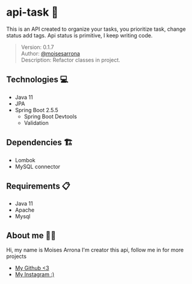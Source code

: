 # api-task 📓
This is an API created to organize your tasks, you prioritize task, change status add tags. Api status is primitive, I keep writing code.  
  
>Version: 0.1.7  
Author: [@moisesarrona](https://github.com/mosesarrona)  
Description: Refactor classes in project.

## Technologies 💻
- Java 11
- JPA
- Spring Boot 2.5.5
  - Spring Boot Devtools
  - Validation

## Dependencies 🏗️
- Lombok
- MySQL connector

## Requirements 📋
- Java 11
- Apache
- Mysql

## About me 👨‍💻
Hi, my name is Moises Arrona I'm creator this api, follow me in for more projects

- [My Github <3](https://github.com/mosesarrona)
- [My Instagram :)](https://www.instagram.com/moisesarrona/)